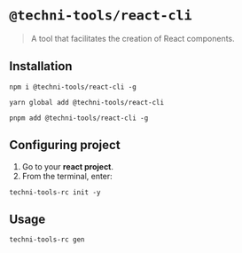 # `@techni-tools/react-cli`

> A tool that facilitates the creation of React components.

## Installation

```
npm i @techni-tools/react-cli -g
```

```
yarn global add @techni-tools/react-cli
```

```
pnpm add @techni-tools/react-cli -g
```

## Configuring project

1. Go to your **react project**.
2. From the terminal, enter:

```
techni-tools-rc init -y
```

## Usage

```
techni-tools-rc gen
```
